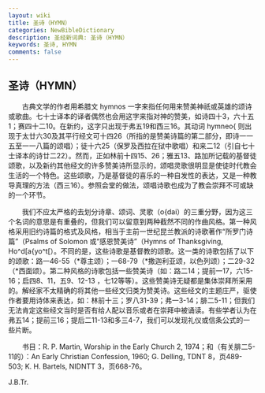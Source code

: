```yaml
---
layout: wiki
title: 圣诗（HYMN）
categories: NewBibleDictionary
description: 圣经新词典: 圣诗（HYMN）
keywords: 圣诗, HYMN
comments: false
---
```


## 圣诗（HYMN）

　　古典文学的作者用希腊文 hymnos 一字来指任何用来赞美神祇或英雄的颂诗或歌曲。七十士译本的译者偶然也会用这字来指对神的赞美，如诗四十3，六十五1；赛四十二10。在新约，这字只出现于弗五19和西三16。其动词 hymneo{ 则出现于太廿六30及其平行经文可十四26（所指的是赞美诗篇的第二部分，即诗一一五至一一八篇的颂唱）；徒十六25（保罗及西拉在狱中歌唱）和来二12（引自七十士译本的诗廿二22）。然而，正如林前十四15、26；雅五13、路加所记载的基督徒颂歌，以及新约其他经文的许多赞美诗所显示的，颂唱灵歌很明显是使徒时代教会生活的一个特色。这些颂歌，乃是基督徒的喜乐的一种自发性的表达，又是一种教导真理的方法（西三16）。参照会堂的做法，颂唱诗歌也成为了教会崇拜不可或缺的一个环节。

　　我们不应太严格的去划分诗章、颂词、灵歌（o{dai）的三重分野，因为这三个名词的意思是有重叠的，但我们可以留意到两种截然不同的作曲风格。第一种风格采用旧约诗篇的格式及风格，相当于主前一世纪昆兰教派的诗歌著作“所罗门诗篇”（Psalms of Solomon 或“感恩赞美诗”（Hymns of Thanksgiving, Ho^d[a{yo^t[）。不同的是，这些诗歌是基督教的颂歌。这一类的诗歌包括了以下的颂歌：路一46-55（*尊主颂）；一68-79（*撒迦利亚颂，以色列颂）；二29-32（*西面颂）。第二种风格的诗歌包括一些赞美诗（如：路二14；提前一17，六15-16；启四8、11，五9、12-13 ，七12等等）。这些赞美诗无疑都是集体崇拜所采用的。解经家不太精确的将其他一些经文归类为赞美诗。这些经文的主题庄严，驱使作者要用诗体来表达，如：林前十三；罗八31-39；弗一3-14；腓二5-11；但我们无法肯定这些经文当时是否有给人配以音乐或者在崇拜中被诵读。有些学者认为在弗五14；提前三16；提后二11-13和多三4-7，我们可以发现礼仪或信条公式的一些片断。

　　书目：R. P. Martin, Worship in the Early Church 2, 1974；和（有关腓二5-11的）：An Early Christian Confession, 1960; G. Delling, TDNT 8，页489-503; K. H. Bartels, NIDNTT 3，页668-76。

J.B.Tr.








